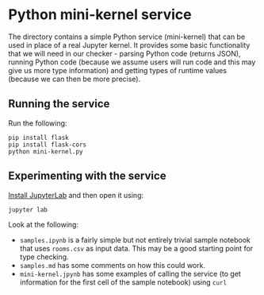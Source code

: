 # Python mini-kernel service

The directory contains a simple Python service (mini-kernel) that can be used in place of a real Jupyter kernel. It provides some basic functionality that we will need in our checker - parsing Python code (returns JSON), running Python code (because we assume users will run code and this may give us more type information) and getting types of runtime values (because we can then be more precise).

## Running the service

Run the following:

```
pip install flask
pip install flask-cors
python mini-kernel.py
```

## Experimenting with the service

[Install JupyterLab](https://jupyterlab.readthedocs.io/en/stable/getting_started/installation.html) and then open it using:


```
jupyter lab
```

Look at the following:

* `samples.ipynb` is a fairly simple but not entirely trivial sample notebook that uses `rooms.csv` as input data. This may be a good starting point for type checking.
* `samples.md` has some comments on how this could work.
* `mini-kernel.jpynb` has some examples of calling the service (to get information for the first cell of the sample notebook) using `curl`